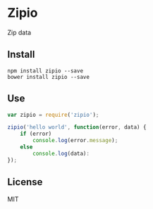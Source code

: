 Zipio
=====

Zip data

## Install

```
npm install zipio --save
bower install zipio --save
```

## Use

```js
var zipio = require('zipio');

zipio('hello world', function(error, data) {
    if (error)
        console.log(error.message);
    else
        console.log(data):
});

```
## License

MIT
